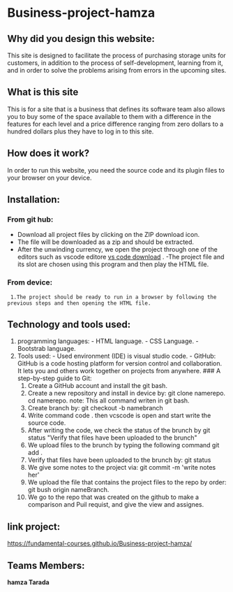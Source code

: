 # Business-project-hamza
## Why did you design this website:
  This site is designed to facilitate the process of purchasing storage units for customers, in addition to the process of self-development, learning from it, and in order to     solve the problems arising from errors in the upcoming sites.
## What is this site
  This is for a site that is a business that defines its software team also allows you to buy some of the space available to them with a difference in the features for each level and a price difference ranging from zero dollars to a hundred dollars plus they have to log in to this site.
   
## How does it work?
  In order to run this website, you need the source code and its plugin files to your browser on your device.

## Installation:
  ### From git hub:
   - Download all project files by clicking on the ZIP download icon.
   - The file will be downloaded as a zip and should be extracted.
   - After the unwinding currency, we open the project through one of the editors such as vscode editore [vs code download](https://code.visualstudio.com/insiders/) .
     -The project file and its slot are chosen using this program and then play the HTML file.
  ### From device:
     1.The project should be ready to run in a browser by following the previous steps and then opening the HTML file.
    
## Technology and tools used:
  1. programming languages:
    - HTML language.
    - CSS Language.
    - Bootstrab language.
  2. Tools used:
    - Used environment (IDE) is visual studio code.
    - GitHub:
      GitHub is a code hosting platform for version control and collaboration. It lets you and others work together on projects from anywhere.
    ### A step-by-step guide to Git:
       1. Create a GitHub account and install the git bash. 
       2. Create a new repository and install in device by:
          git clone namerepo.
          cd namerepo.
          note: This all command writen in git bash.
       3. Create branch by:
          git checkout -b namebranch
       4. Write command code . then vcscode is open and start write the source code.
       5. After writing the code, we check the status of the brunch by 
          git status "Verify that files have been uploaded to the brunch"
       6. We upload files to the brunch by typing the following command 
          git add .
       7. Verify that files have been uploaded to the brunch by:
          git status
       8. We give some notes to the project via:
          git commit -m 'write notes her'
       9. We upload the file that contains the project files to the repo by order:
          git bush origin nameBranch.
       10. We go to the repo that was created on the github to make a comparison and Puil requist, and give the view and assignes.
## link project:
   https://fundamental-courses.github.io/Business-project-hamza/
## Teams Members:
   **hamza Tarada**


      
      
    
